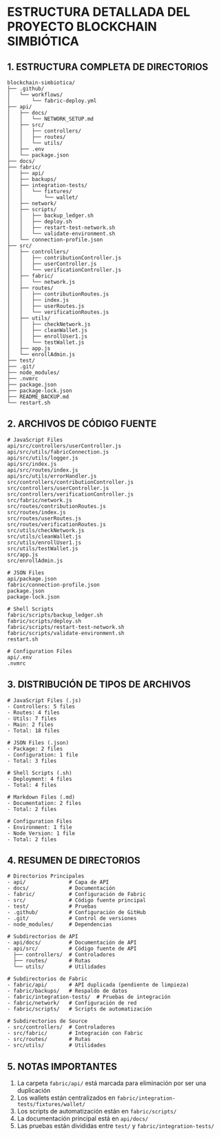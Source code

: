 # ESTRUCTURA DETALLADA DEL PROYECTO BLOCKCHAIN SIMBIÓTICA

## 1. ESTRUCTURA COMPLETA DE DIRECTORIOS

```
blockchain-simbiotica/
├── .github/
│   └── workflows/
│       └── fabric-deploy.yml
├── api/
│   ├── docs/
│   │   └── NETWORK_SETUP.md
│   ├── src/
│   │   ├── controllers/
│   │   ├── routes/
│   │   └── utils/
│   ├── .env
│   └── package.json
├── docs/
├── fabric/
│   ├── api/
│   ├── backups/
│   ├── integration-tests/
│   │   └── fixtures/
│   │       └── wallet/
│   ├── network/
│   ├── scripts/
│   │   ├── backup_ledger.sh
│   │   ├── deploy.sh
│   │   ├── restart-test-network.sh
│   │   └── validate-environment.sh
│   └── connection-profile.json
├── src/
│   ├── controllers/
│   │   ├── contributionController.js
│   │   ├── userController.js
│   │   └── verificationController.js
│   ├── fabric/
│   │   └── network.js
│   ├── routes/
│   │   ├── contributionRoutes.js
│   │   ├── index.js
│   │   ├── userRoutes.js
│   │   └── verificationRoutes.js
│   ├── utils/
│   │   ├── checkNetwork.js
│   │   ├── cleanWallet.js
│   │   ├── enrollUser1.js
│   │   └── testWallet.js
│   ├── app.js
│   └── enrollAdmin.js
├── test/
├── .git/
├── node_modules/
├── .nvmrc
├── package.json
├── package-lock.json
├── README_BACKUP.md
└── restart.sh
```

## 2. ARCHIVOS DE CÓDIGO FUENTE

```
# JavaScript Files
api/src/controllers/userController.js
api/src/utils/fabricConnection.js
api/src/utils/logger.js
api/src/index.js
api/src/routes/index.js
api/src/utils/errorHandler.js
src/controllers/contributionController.js
src/controllers/userController.js
src/controllers/verificationController.js
src/fabric/network.js
src/routes/contributionRoutes.js
src/routes/index.js
src/routes/userRoutes.js
src/routes/verificationRoutes.js
src/utils/checkNetwork.js
src/utils/cleanWallet.js
src/utils/enrollUser1.js
src/utils/testWallet.js
src/app.js
src/enrollAdmin.js

# JSON Files
api/package.json
fabric/connection-profile.json
package.json
package-lock.json

# Shell Scripts
fabric/scripts/backup_ledger.sh
fabric/scripts/deploy.sh
fabric/scripts/restart-test-network.sh
fabric/scripts/validate-environment.sh
restart.sh

# Configuration Files
api/.env
.nvmrc
```

## 3. DISTRIBUCIÓN DE TIPOS DE ARCHIVOS

```
# JavaScript Files (.js)
- Controllers: 5 files
- Routes: 4 files
- Utils: 7 files
- Main: 2 files
- Total: 18 files

# JSON Files (.json)
- Package: 2 files
- Configuration: 1 file
- Total: 3 files

# Shell Scripts (.sh)
- Deployment: 4 files
- Total: 4 files

# Markdown Files (.md)
- Documentation: 2 files
- Total: 2 files

# Configuration Files
- Environment: 1 file
- Node Version: 1 file
- Total: 2 files
```

## 4. RESUMEN DE DIRECTORIOS

```
# Directorios Principales
- api/              # Capa de API
- docs/             # Documentación
- fabric/           # Configuración de Fabric
- src/              # Código fuente principal
- test/             # Pruebas
- .github/          # Configuración de GitHub
- .git/             # Control de versiones
- node_modules/     # Dependencias

# Subdirectorios de API
- api/docs/         # Documentación de API
- api/src/          # Código fuente de API
  ├── controllers/  # Controladores
  ├── routes/       # Rutas
  └── utils/        # Utilidades

# Subdirectorios de Fabric
- fabric/api/       # API duplicada (pendiente de limpieza)
- fabric/backups/   # Respaldo de datos
- fabric/integration-tests/  # Pruebas de integración
- fabric/network/   # Configuración de red
- fabric/scripts/   # Scripts de automatización

# Subdirectorios de Source
- src/controllers/  # Controladores
- src/fabric/       # Integración con Fabric
- src/routes/       # Rutas
- src/utils/        # Utilidades
```

## 5. NOTAS IMPORTANTES

1. La carpeta `fabric/api/` está marcada para eliminación por ser una duplicación
2. Los wallets están centralizados en `fabric/integration-tests/fixtures/wallet/`
3. Los scripts de automatización están en `fabric/scripts/`
4. La documentación principal está en `api/docs/`
5. Las pruebas están divididas entre `test/` y `fabric/integration-tests/`
